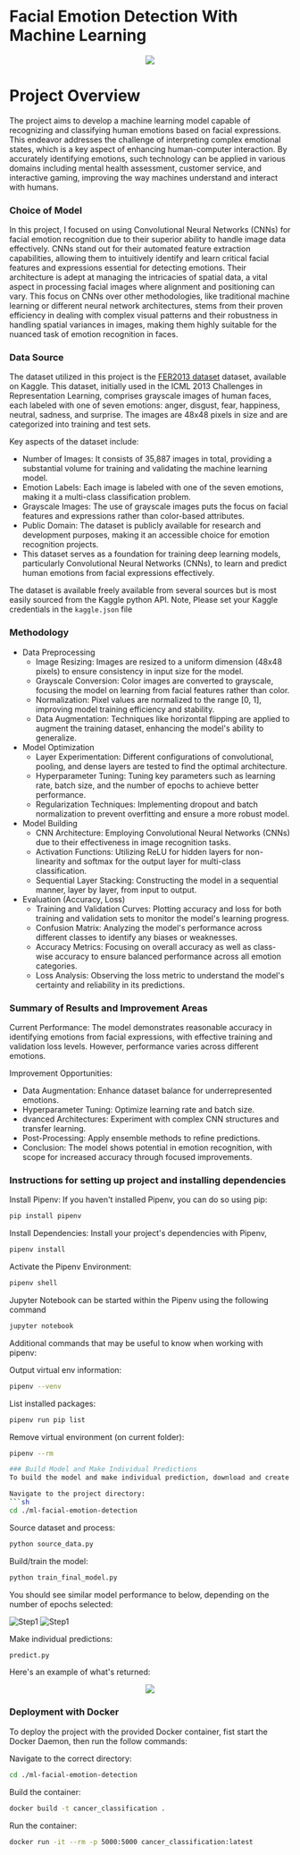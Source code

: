 # **Facial Emotion Detection With Machine Learning**
<p align="center">
  <img src = "references/images/dataset.png">
</p>

# **Project Overview**
The project aims to develop a machine learning model capable of recognizing and classifying human emotions based on facial expressions. This endeavor addresses the challenge of interpreting complex emotional states, which is a key aspect of enhancing human-computer interaction. By accurately identifying emotions, such technology can be applied in various domains including mental health assessment, customer service, and interactive gaming, improving the way machines understand and interact with humans.

### Choice of Model
In this project, I focused on using Convolutional Neural Networks (CNNs) for facial emotion recognition due to their superior ability to handle image data effectively. CNNs stand out for their automated feature extraction capabilities, allowing them to intuitively identify and learn critical facial features and expressions essential for detecting emotions. Their architecture is adept at managing the intricacies of spatial data, a vital aspect in processing facial images where alignment and positioning can vary. This focus on CNNs over other methodologies, like traditional machine learning or different neural network architectures, stems from their proven efficiency in dealing with complex visual patterns and their robustness in handling spatial variances in images, making them highly suitable for the nuanced task of emotion recognition in faces.

### Data Source
The dataset utilized in this project is the [FER2013 dataset](https://www.kaggle.com/datasets/msambare/fer2013) dataset, available on Kaggle. This dataset, initially used in the ICML 2013 Challenges in Representation Learning, comprises grayscale images of human faces, each labeled with one of seven emotions: anger, disgust, fear, happiness, neutral, sadness, and surprise. The images are 48x48 pixels in size and are categorized into training and test sets.

Key aspects of the dataset include:

* Number of Images: It consists of 35,887 images in total, providing a substantial volume for training and validating the machine learning model.
* Emotion Labels: Each image is labeled with one of the seven emotions, making it a multi-class classification problem.
* Grayscale Images: The use of grayscale images puts the focus on facial features and expressions rather than color-based attributes.
* Public Domain: The dataset is publicly available for research and development purposes, making it an accessible choice for emotion recognition projects.
* This dataset serves as a foundation for training deep learning models, particularly Convolutional Neural Networks (CNNs), to learn and predict human emotions from facial expressions effectively.

The dataset is available freely available from several sources but is most easily sourced from the Kaggle python API. Note, Please set your Kaggle credentials in the `kaggle.json` file

### Methodology

* Data Preprocessing
  * Image Resizing: Images are resized to a uniform dimension (48x48 pixels) to ensure consistency in input size for the model.
  * Grayscale Conversion: Color images are converted to grayscale, focusing the model on learning from facial features rather than color.
  * Normalization: Pixel values are normalized to the range [0, 1], improving model training efficiency and stability.
  * Data Augmentation: Techniques like horizontal flipping are applied to augment the training dataset, enhancing the model's ability to generalize.
* Model Optimization
  * Layer Experimentation: Different configurations of convolutional, pooling, and dense layers are tested to find the optimal architecture.
  * Hyperparameter Tuning: Tuning key parameters such as learning rate, batch size, and the number of epochs to achieve better performance.
  * Regularization Techniques: Implementing dropout and batch normalization to prevent overfitting and ensure a more robust model.
* Model Building
  * CNN Architecture: Employing Convolutional Neural Networks (CNNs) due to their effectiveness in image recognition tasks.
  * Activation Functions: Utilizing ReLU for hidden layers for non-linearity and softmax for the output layer for multi-class classification.
  * Sequential Layer Stacking: Constructing the model in a sequential manner, layer by layer, from input to output.
* Evaluation (Accuracy, Loss)
  * Training and Validation Curves: Plotting accuracy and loss for both training and validation sets to monitor the model's learning progress.
  * Confusion Matrix: Analyzing the model's performance across different classes to identify any biases or weaknesses.
  * Accuracy Metrics: Focusing on overall accuracy as well as class-wise accuracy to ensure balanced performance across all emotion categories.
  * Loss Analysis: Observing the loss metric to understand the model's certainty and reliability in its predictions.
  

### Summary of Results and Improvement Areas
Current Performance: The model demonstrates reasonable accuracy in identifying emotions from facial expressions, with effective training and validation loss levels. However, performance varies across different emotions.

Improvement Opportunities:
* Data Augmentation: Enhance dataset balance for underrepresented emotions.
* Hyperparameter Tuning: Optimize learning rate and batch size.
* dvanced Architectures: Experiment with complex CNN structures and transfer learning.
* Post-Processing: Apply ensemble methods to refine predictions.
* Conclusion: The model shows potential in emotion recognition, with scope for increased accuracy through focused improvements.

### Instructions for setting up project and installing dependencies

Install Pipenv: If you haven't installed Pipenv, you can do so using pip:
```sh
pip install pipenv
```

Install Dependencies: Install your project's dependencies with Pipenv,
```sh
pipenv install
```

Activate the Pipenv Environment:
```sh
pipenv shell
```

Jupyter Notebook can be started within the Pipenv using the following command
```sh
jupyter notebook
```

Additional commands that may be useful to know when working with pipenv:


Output virtual env information:
```sh
pipenv --venv
```

List installed packages:
```sh
pipenv run pip list
```

Remove virtual environment (on current folder):
```sh
pipenv --rm

### Build Model and Make Individual Predictions
To build the model and make individual prediction, download and create the required dataset. Next build and train the model using the specified configurations. Finally, you can make predictions using `predict.py`

Navigate to the project directory:
```sh
cd ./ml-facial-emotion-detection
```

Source dataset and process:
```sh
python source_data.py
```

Build/train the model:
```sh
python train_final_model.py
```

You should see similar model performance to below, depending on the number of epochs selected:

![Step1](references/images/accuracy_loss.png)
![Step1](references/images/confusion_matrix.png)

Make individual predictions:
```sh
predict.py
```

Here's an example of what's returned:
<p align="center">
  <img src = "references/images/prediction.png">
</p>


### Deployment with Docker

To deploy the project with the provided Docker container, fist start the Docker Daemon, then run the follow commands:

Navigate to the correct directory:
```sh
cd ./ml-facial-emotion-detection
```

Build the container:
```sh
docker build -t cancer_classification .
```

Run the container:
```sh
docker run -it --rm -p 5000:5000 cancer_classification:latest
```
